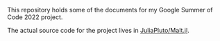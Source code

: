 This repository holds some of the documents for my Google Summer of Code 2022 project.

The actual source code for the project lives in [JuliaPluto/Malt.jl](https://github.com/JuliaPluto/Malt.jl).
